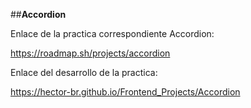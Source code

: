##**Accordion**

Enlace de la practica correspondiente Accordion:

https://roadmap.sh/projects/accordion

Enlace del desarrollo de la practica:

https://hector-br.github.io/Frontend_Projects/Accordion
